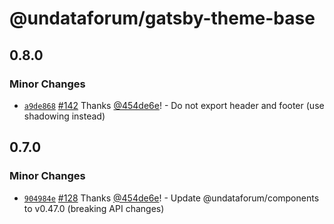 # @undataforum/gatsby-theme-base

## 0.8.0

### Minor Changes

- [`a9de868`](https://github.com/UNDataForum/gatsby-themes/commit/a9de868b834b0178637449e299461a916a9a16b1) [#142](https://github.com/UNDataForum/gatsby-themes/pull/142) Thanks [@454de6e](https://github.com/454de6e)! - Do not export header and footer (use shadowing instead)

## 0.7.0

### Minor Changes

- [`904984e`](https://github.com/UNDataForum/gatsby-themes/commit/904984e3f074d82c911343a502f05b0221a90542) [#128](https://github.com/UNDataForum/gatsby-themes/pull/128) Thanks [@454de6e](https://github.com/454de6e)! - Update @undataforum/components to v0.47.0 (breaking API changes)
